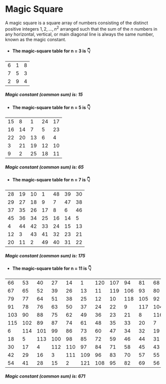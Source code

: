 # Magic Square 

A magic square is a square array of numbers consisting of the distinct positive integers $1, 2, ..., n^2$ arranged such that the sum of the $n$ numbers in any horizontal, vertical, or main diagonal line is always the same number, known as the magic constant.

* #### The magic-square table for n = 3 is 👇 
  
| | | |
| ------ | ------ | ------ |
| 6 | 1 | 8 |
| 7 | 5 | 3 |
| 2 | 9 | 4 |

#####  Magic constant (common sum) is: 15


* #### The magic-square table for n = 5 is 👇
||||||
|----|----|----|----|----|
| 15 |  8 |  1 | 24 | 17 |
| 16 | 14 |  7 |  5 | 23 |
| 22 | 20 | 13 |  6 |  4 |
|  3 | 21 | 19 | 12 | 10 |
|  9 |  2 | 25 | 18 | 11 |
#####  Magic constant (common sum) is: 65

* #### The magic-square table for n = 7 is 👇
||||||||
|----|----|----|----|----|----|----|
| 28 | 19 | 10 |  1 | 48 | 39 | 30 |
| 29 | 27 | 18 |  9 |  7 | 47 | 38 |
| 37 | 35 | 26 | 17 |  8 |  6 | 46 |
| 45 | 36 | 34 | 25 | 16 | 14 |  5 |
|  4 | 44 | 42 | 33 | 24 | 15 | 13 |
| 12 |  3 | 43 | 41 | 32 | 23 | 21 |
| 20 | 11 |  2 | 49 | 40 | 31 | 22 |
#####  Magic constant (common sum) is: 175

* #### The magic-square table for n = 11 is 👇
||||||||||||
|-----|-----|-----|-----|-----|-----|-----|-----|-----|-----|-----|
|  66 |  53 |  40 |  27 |  14 |   1 | 120 | 107 |  94 |  81 |  68 |
|  67 |  65 |  52 |  39 |  26 |  13 |  11 | 119 | 106 |  93 |  80 |
|  79 |  77 |  64 |  51 |  38 |  25 |  12 |  10 | 118 | 105 |  92 |
|  91 |  78 |  76 |  63 |  50 |  37 |  24 |  22 |   9 | 117 | 104 |
| 103 |  90 |  88 |  75 |  62 |  49 |  36 |  23 |  21 |   8 | 116 |
| 115 | 102 |  89 |  87 |  74 |  61 |  48 |  35 |  33 |  20 |   7 |
|   6 | 114 | 101 |  99 |  86 |  73 |  60 |  47 |  34 |  32 |  19 |
|  18 |   5 | 113 | 100 |  98 |  85 |  72 |  59 |  46 |  44 |  31 |
|  30 |  17 |   4 | 112 | 110 |  97 |  84 |  71 |  58 |  45 |  43 |
|  42 |  29 |  16 |   3 | 111 | 109 |  96 |  83 |  70 |  57 |  55 |
|  54 |  41 |  28 |  15 |   2 | 121 | 108 |  95 |  82 |  69 |  56 |
#####  Magic constant (common sum) is: 671